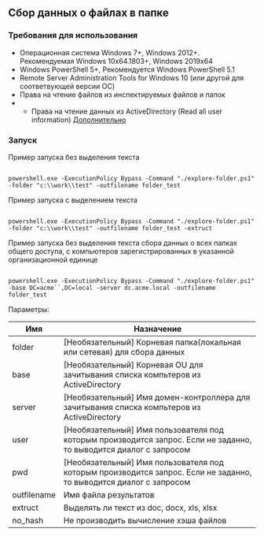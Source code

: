## Сбор данных о файлах в папке


### Требования для использования
+ Операционная система Windows 7+, Windows 2012+. Рекомендуемая Windows 10x64.1803+, Windows 2019x64
+ Windows PowerShell 5+, Рекомендуется Windows PowerShell 5.1
+ Remote Server Administration Tools for Windows 10 (или другой для соответвующей версии ОС)
+ Права на чтение файлов из инспектируемых файлов и папок
+ + Права на чтение данных из ActiveDirectory (Read all user information) [Дополнительно](https://social.technet.microsoft.com/Forums/en-US/c8b5886a-f0f1-4e20-b083-d36521d4dec6/delegation-to-read-all-users-properties-in-the-domain?forum=winserverDS)


### Запуск

Пример запуска без выделения текста

```

powershell.exe -ExecutionPolicy Bypass -Command "./explore-folder.ps1" -folder "c:\\work\\test" -outfilename folder_test

```

Пример запуска с выделением текста

```

powershell.exe -ExecutionPolicy Bypass -Command "./explore-folder.ps1" -folder "c:\\work\\test" -outfilename folder_test -extruct

```

Пример запуска без выделения текста сбора данных о всех папках общего доступа, с компьютеров зарегистрированных в указанной организационной единице

```

powershell.exe -ExecutionPolicy Bypass -Command "./explore-folder.ps1" -base DC=acme``,DC=local -server dc.acme.local -outfilename folder_test

```



Параметры:

| Имя         | Назначение                                                                   |
|-------------|------------------------------------------------------------------------------|
| folder      | [Необязательный] Корневая папка(локальная или сетевая) для сбора данных                       |
| base        | [Необязательный] Корневая OU для зачитывания списка компьтеров из ActiveDirectory         |
| server      | [Необязательный] Имя домен-контроллера для зачитывания списка компьтеров из ActiveDirectory                          |
| user        | [Необязательный] Имя пользователя под которым производится запрос. Если не заданно, то выводится диалог с запросом |
| pwd         | [Необязательный] Имя пользователя под которым производится запрос. Если не заданно, то выводится диалог с запросом |
| outfilename | Имя файла результатов                                                        |
| extruct     | Выделять ли текст из doc, docx, xls, xlsx                                    |
| no_hash     | Не производить вычисление хэша файлов                                 |

